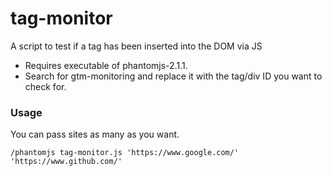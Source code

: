 # tag-monitor
A script to test if a tag has been inserted into the DOM via JS 
 * Requires executable of phantomjs-2.1.1.
 * Search for gtm-monitoring and replace it with the tag/div ID you want to check for.
 
### Usage

You can pass sites as many as you want.

```
/phantomjs tag-monitor.js 'https://www.google.com/' 'https://www.github.com/'
```